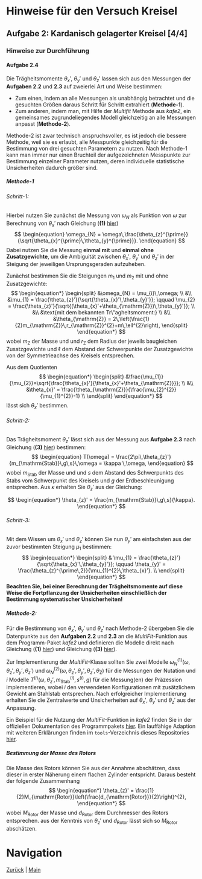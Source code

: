 # Hinweise für den Versuch Kreisel

## Aufgabe 2: Kardanisch gelagerter Kreisel [4/4]

### Hinweise zur Durchführung

#### Aufgabe 2.4

Die Trägheitsmomente $\theta_{x}'$, $\theta_{y}'$ und $\theta_{z}'$ lassen sich aus den Messungen der **Aufgaben 2.2** und **2.3** auf zweierlei Art und Weise bestimmen: 

- Zum einen, indem an alle Messungen als unabhängig betrachtet und die gesuchten Größen daraus Schritt für Schritt extrahiert (**Methode-1**). 
- Zum anderen, indem man, mit Hilfe der *Multifit* Methode aus *kafe2*, ein gemeinsames zugrundeliegendes Modell gleichzeitig an alle Messungen anpasst (**Methode-2**). 

Methode-2 ist zwar technisch anspruchsvoller, es ist jedoch die bessere Methode, weil sie es erlaubt, alle Messpunkte gleichzeitig für die Bestimmung von drei gesuchten Parametern zu nutzen. Nach Methode-1 kann man immer nur einen Bruchteil der aufgezeichneten Messpunkte zur Bestimmung einzelner Parameter nutzen, deren individuelle statistische Unsicherheiten dadurch größer sind. 

##### Methode-1

###### Schritt-1:

Hierbei nutzen Sie zunächst die Messung von $\omega_{N}$ als Funktion von $\omega$ zur Berechnung von $\theta_{x}'$ nach Gleichung (**(1)** [hier](https://gitlab.kit.edu/kit/etp-lehre/p1-praktikum/students/-/blob/main/Kreisel/doc/Hinweise-Aufgabe-2-a.md))
$$
\begin{equation}
\omega_{N} = \omega\,\frac{\theta_{z}^{\prime}}{\sqrt{\theta_{x}^{\prime}\,\theta_{y}^{\prime}}}.
\end{equation}
$$
Dabei nutzen Sie die Messung **einmal mit** und **einmal ohne Zusatzgewichte**, um die Ambiguität zwischen $\theta_{x}'$, $\theta_{y}'$ und $\theta_{z}'$ in der Steigung der jeweiligen Ursprungsgeraden aufzuheben. 

Zunächst bestimmen Sie die Steigungen $m_{1}$ und $m_{2}$ mit und ohne Zusatzgewichte: 
$$
\begin{equation*}
\begin{split}
&\omega_{N} = \mu_{i}\,\omega; \\
&\\
&\mu_{1} = \frac{\theta_{z}'}{\sqrt{\theta_{x}'\,\theta_{y}'}}; \qquad 
\mu_{2} = \frac{\theta_{z}'}{\sqrt{(\theta_{x}'+\theta_{\mathrm{Z}})\,\theta_{y}'}}; \\
&\\
&\text{mit dem bekannten Tr\"agheitsmoment:} \\
&\\
&\theta_{\mathrm{Z}} = 2\,\left(\frac{1}{2}m_{\mathrm{Z}}\,r_{\mathrm{Z}}^{2}+m\,\ell^{2}\right),
\end{split}
\end{equation*}
$$
wobei $m_{\mathrm{Z}}$ der Masse und und $r_{\mathrm{Z}}$ dem Radius der jeweils baugleichen Zusatzgewichte und $\ell$ dem Abstand der Schwerpunkte der Zusatzgewichte von der Symmetrieachse des Kreisels entsprechen. 

Aus dem Quotienten 
$$
\begin{equation*}
\begin{split}
&\frac{\mu_{1}}{\mu_{2}}=\sqrt{\frac{\theta_{x}'}{\theta_{x}'+\theta_{\mathrm{Z}}}}; \\
&\\
&\theta_{x}' = \frac{\theta_{\mathrm{Z}}}{\frac{\mu_{2}^{2}}{\mu_{1}^{2}}-1} \\
\end{split}
\end{equation*}
$$
 lässt sich $\theta_{x}'$ bestimmen.

###### Schritt-2:

Das Trägheitsmoment $\theta_{z}'$ lässt sich aus der Messung aus **Aufgabe 2.3** nach Gleichung (**(3)** [hier](https://gitlab.kit.edu/kit/etp-lehre/p1-praktikum/students/-/blob/main/Kreisel/doc/Hinweise-Aufgabe-2-a.md)) bestimmen:
$$
\begin{equation}
T(\omega) = \frac{2\pi\,\theta_{z}'}{m_{\mathrm{Stab}}\,g\,s}\,\omega = \kappa \,\omega,
\end{equation}
$$
wobei $m_{\mathrm{Stab}}$ der Masse und und $s$ dem Abstand des Schwerpunkts des Stabs vom Schwerpunkt des Kreisels und $g$ der Erdbeschleunigung entsprechen. Aus $\kappa$ erhalten Sie $\theta_{z}'$ aus der Gleichung: 

$$
\begin{equation*}
\theta_{z}' = \frac{m_{\mathrm{Stab}}\,g\,s}{\kappa}.
\end{equation*}
$$

###### Schritt-3: 

Mit dem Wissen um $\theta_{x}'$ und $\theta_{z}'$ können Sie nun $\theta_{y}'$ am einfachsten aus der zuvor bestimmten Steigung $\mu_{1}$ bestimmen: 
$$
\begin{equation*}
\begin{split}
& \mu_{1} = \frac{\theta_{z}'}{\sqrt{\theta_{x}'\,\theta_{y}'}}; \qquad
\theta_{y}' = \frac{\theta_{z}^{\prime\,2}}{\mu_{1}^{2}\,\theta_{x}'}. \\
\end{split}
\end{equation*}
$$
**Beachten Sie, bei einer Berechnung der Trägheitsmomente auf diese Weise die Fortpflanzung der Unsicherheiten einschließlich der Bestimmung systematischer Unsicherheiten!**

##### Methode-2:

Für die Bestimmung von $\theta_{x}'$, $\theta_{y}'$ und $\theta_{z}'$ nach Methode-2 übergeben Sie die Datenpunkte aus den **Aufgaben 2.2** und **2.3** an die *MultiFit*-Funktion aus dem Programm-Paket *kafe2* und definieren die Modelle direkt nach Gleichung (**(1)** [hier](https://gitlab.kit.edu/kit/etp-lehre/p1-praktikum/students/-/blob/main/Kreisel/doc/Hinweise-Aufgabe-2-a.md)) und Gleichung (**(3)** [hier](https://gitlab.kit.edu/kit/etp-lehre/p1-praktikum/students/-/blob/main/Kreisel/doc/Hinweise-Aufgabe-2-a.md)). 

Zur Implementierung der *MultiFit*-Klasse sollten Sie zwei Modelle $\omega_{N}^{(1)}(\omega, \theta_{z}', \theta_{y}', \theta_{z}')$ und $\omega_N^{(2)}(\omega, \theta_{z}', \theta_{y}', \theta_{z}', \theta_{\mathrm{Z}})$ für die Messungen der Nutation und $i$ Modelle $T^{(i)}(\omega, \theta_{z}', m_{\mathrm{Stab}}^{(i)}, s^{(i)}, g)$ für die Messung(en) der Präzession implementieren, wobei $i$ den verwendeten Konfigurationen mit zusätzlichem Gewicht am Stahlstab entsprechen. Nach erfolgreicher Implementierung erhalten Sie die Zentralwerte und Unsicherheiten auf $\theta_{x}'$, $\theta_{y}'$ und $\theta_{z}'$ aus der Anpassung. 

Ein Beispiel für die Nutzung der *MultiFit*-Funktion in *kafe2* finden Sie in der offiziellen Dokumentation des Programmpakets [hier](https://kafe2.readthedocs.io/en/latest/parts/beginners_guide.html#multifit). Ein lauffähige Adaption mit weiteren Erklärungen finden im `tools`-Verzeichnis dieses Repositories [hier](https://gitlab.kit.edu/kit/etp-lehre/p1-praktikum/students/-/blob/main/tools/kafe2_example_MultiFit.ipynb).

##### Bestimmung der Masse des Rotors

Die Masse des Rotors können Sie aus der Annahme abschätzen, dass dieser in erster Näherung einem flachen Zylinder entspricht. Daraus besteht der folgende Zusammenhang
$$
\begin{equation*}
\theta_{z}' = \frac{1}{2}M_{\mathrm{Rotor}}\left(\frac{d_{\mathrm{Rotor}}}{2}\right)^{2},
\end{equation*}
$$
 wobei $M_{\mathrm{Rotor}}$ der Masse und $d_{\mathrm{Rotor}}$ dem Durchmesser des Rotors entsprechen. aus der Kenntnis von $\theta_{z}'$ und $d_{\mathrm{Rotor}}$ lässt sich so $M_{\mathrm{Rotor}}$ abschätzen.

# Navigation

[Zurück](https://gitlab.kit.edu/kit/etp-lehre/p1-praktikum/students/-/blob/main/Kreisel/doc/Hinweise-Aufgabe-2-b.md) | [Main](https://gitlab.kit.edu/kit/etp-lehre/p1-praktikum/students/-/tree/main/Kreisel)
